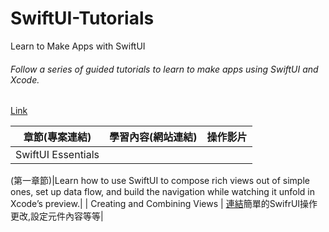 # SwiftUI-Tutorials
Learn to Make Apps with SwiftUI
###### Follow a series of guided tutorials to learn to make apps using SwiftUI and Xcode.
[Link](https://developer.apple.com/tutorials/swiftui/tutorials)

| 章節(專案連結) | 學習內容(網站連結) | 操作影片 |
|---------|--------|-------------|
|SwiftUI Essentials

(第一章節)|Learn how to use SwiftUI to compose rich views out of simple ones, set up data flow, and build the navigation while watching it unfold in Xcode’s preview.|
| Creating and Combining Views | [連結](https://developer.apple.com/tutorials/swiftui/creating-and-combining-views)簡單的SwifrUI操作 更改,設定元件內容等等|
